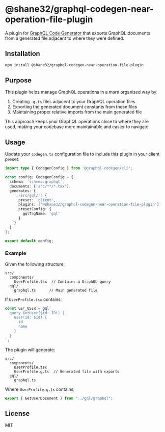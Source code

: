 # @shane32/graphql-codegen-near-operation-file-plugin

A plugin for [GraphQL Code Generator](https://www.graphql-code-generator.com/) that exports GraphQL documents from a generated file adjacent to where they were defined.

## Installation

```bash
npm install @shane32/graphql-codegen-near-operation-file-plugin
```

## Purpose

This plugin helps manage GraphQL operations in a more organized way by:
1. Creating `.g.ts` files adjacent to your GraphQL operation files
2. Exporting the generated document constants from these files
3. Maintaining proper relative imports from the main generated file

This approach keeps your GraphQL operations close to where they are used, making your codebase more maintainable and easier to navigate.

## Usage

Update your `codegen.ts` configuration file to include this plugin in your client preset:

```typescript
import type { CodegenConfig } from '@graphql-codegen/cli';

const config: CodegenConfig = {
  schema: 'schema.graphql',
  documents: ['src/**/*.tsx'],
  generates: {
    './src/gql/': {
      preset: 'client',
      plugins: ['@shane32/graphql-codegen-near-operation-file-plugin'],
      presetConfig: {
        gqlTagName: 'gql'
      }
    }
  }
};

export default config;
```

### Example

Given the following structure:

```
src/
  components/
    UserProfile.tsx  // Contains a GraphQL query
  gql/
    graphql.ts      // Main generated file
```

If `UserProfile.tsx` contains:

```typescript
const GET_USER = gql`
  query GetUser($id: ID!) {
    user(id: $id) {
      id
      name
    }
  }
`;
```

The plugin will generate:

```
src/
  components/
    UserProfile.tsx
    UserProfile.g.ts  // Generated file with exports
  gql/
    graphql.ts
```

Where `UserProfile.g.ts` contains:

```typescript
export { GetUserDocument } from "../gql/graphql";
```

## License

MIT
